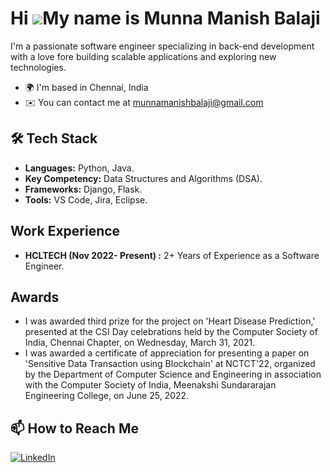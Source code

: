 Hi ![](https://user-images.githubusercontent.com/18350557/176309783-0785949b-9127-417c-8b55-ab5a4333674e.gif)My name is Munna Manish Balaji
===================================================================================================================================

I'm a passionate software engineer specializing in back-end development with a love fore building scalable applications and exploring new technologies.
* 🌍  I'm based in Chennai, India
* ✉️  You can contact me at [munnamanishbalaji@gmail.com](mailto:munnamanishbalaji@gmail.com)
 
## 🛠️ Tech Stack
- **Languages:** Python, Java.
- **Key Competency:** Data Structures and Algorithms (DSA).
- **Frameworks:** Django, Flask.
- **Tools:** VS Code, Jira, Eclipse.

##  Work Experience
- **HCLTECH (Nov 2022- Present) :**  2+ Years of Experience as a Software Engineer.

##  Awards
- I was awarded third prize for the project on 'Heart Disease Prediction,' presented at the CSI Day celebrations held by the Computer Society of India, Chennai Chapter, on Wednesday, March 31, 2021.
- I was awarded a certificate of appreciation for presenting a paper on 'Sensitive Data Transaction using Blockchain' at NCTCT'22, organized by the Department of Computer Science and Engineering in association with the Computer Society of India, Meenakshi Sundararajan Engineering College, on June 25, 2022.

## 📫 How to Reach Me
[![LinkedIn](https://img.shields.io/badge/LinkedIn-blue?style=flat&logo=linkedin&logoColor=white)](https://www.linkedin.com/in/munna-manish-balaji-5221461b2/)




<!---
ManishBalaji07/ManishBalaji07 is a ✨ special ✨ repository because its `README.md` (this file) appears on your GitHub profile.
You can click the Preview link to take a look at your changes.
--->
